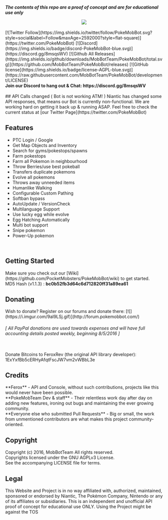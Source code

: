 <!-- ![](http://i.imgur.com/b2hXaUC.png) -->
<!-- disclaimer -->
<strong><em> The contents of this repo are a proof of concept and are for educational use only </em></strong>
<!-- logo -->
<div style="text-align:center">
 <a href="http://forum.pokemobbot.com/">
  <img src ="http://i.imgur.com/b2hXaUC.png" />
 </a>
</div>
<br>
<!-- shields -->
[![Twitter Follow](https://img.shields.io/twitter/follow/PokeMobBot.svg?style=social&label=Follow&maxAge=2592000?style=flat-square)](https://twitter.com/PokeMobBot)
[![Discord](https://img.shields.io/badge/discord-PokeMobBot-blue.svg)](https://discord.gg/8msqsWV)
[![Github All Releases](https://img.shields.io/github/downloads/MobBotTeam/PokeMobBot/total.svg)](https://github.com/MobBotTeam/PokeMobBot/releases)
[![GitHub license](https://img.shields.io/badge/license-AGPL-blue.svg)](https://raw.githubusercontent.com/MobBotTeam/PokeMobBot/development/LICENSE)
<br>
<b>Join our Discord to hang out & Chat: https://discord.gg/8msqsWV </b><br/>
<br>
<!-- news -->
## API Calls changed ( Bot is not working ATM! )
Niantic has changed some API responses, that means our Bot is currently non-functional. We are working hard on getting it back up & running ASAP. Feel free to check the current status at [our Twitter Page](https://twitter.com/PokeMobBot)
<br>
<!-- information -->
<h2><a name="features">Features</a></h2>

 - PTC Login / Google
 - Get Map Objects and Inventory
 - Search for gyms/pokestops/spawns
 - Farm pokestops
 - Farm all Pokemon in neighbourhood
 - Throw Berries/use best pokeball
 - Transfers duplicate pokemons
 - Evolve all pokemons
 - Throws away unneeded items
 - Humanlike Walking
 - Configurable Custom Pathing
 - Softban bypass
 - AutoUpdate / VersionCheck
 - Multilanguage Support
 - Use lucky egg while evolve
 - Egg Hatching Automatically
 - Multi bot support
 - Snipe pokemon
 - Power-Up pokemon
</h2>
<br>

<h2><a name="getting-started">Getting Started</a></h2>
Make sure you check out our [Wiki](https://github.com/PocketMobsters/PokeMobBot/wiki) to get started. <br>
MD5 Hash (v1.1.3) : <b>bc0b52fb3d64c6d712820ff31a89ea61</b>

<br>
<h2><a name="donating">Donating</a></h2>
Wish to donate? Register on our forums and donate there: [![](https://i.imgur.com/9al9LSj.gif)](http://forum.pokemobbot.com/)
<h6><em>[ All PayPal donations are used towards expenses and will have full accounting details posted weekly, beginning 8/5/2016 ]</em></h6><br>
Donate Bitcoins to FeroxRev (the original API library developer): 1ExYxfBb5cERHyAfqtFscJW7vm2vWBbL3e

<br>
<h2><a name="credits">Credits</a></h2>
**Ferox** - API and Console, without such contributions, projects like this would never have been possible. <br/>
**PokeMobTeam Dev & staff** - Their relentless work day after day on adding new features, ironing out bugs and maintaining the ever growing community.<br>
**Everyone else who submitted Pull Requests** - Big or small, the work from unmentioned contributors are what makes this project community-oriented.

<br>
<h2><a name="copyright">Copyright</a></h2>
Copyright (c) 2016, MobBotTeam  All rights reserved.<br>
Copyrights licensed under the GNU AGPLv3 License.<br>
See the accompanying LICENSE file for terms.
 
<br>
<h2><a name="legal">Legal</a></h2>
This Website and Project is in no way affiliated with, authorized, maintained, sponsored or endorsed by Niantic, The Pokémon Company, Nintendo or any of its affiliates or subsidiaries. This is an independent and unofficial API proof of concept for educational use ONLY. 
Using the Project might be against the TOS
